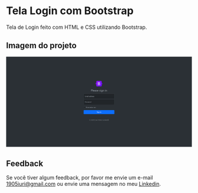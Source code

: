 # Tela Login com Bootstrap

Tela de Login feito com HTML e CSS utilizando Bootstrap.


## Imagem do projeto

![Imagem do projeto.](https://github.com/iuricontarelli/tela-login-bootstrap/blob/main/img/screencapture.png)


## Feedback

Se você tiver algum feedback, por favor me envie um e-mail 1905iuri@gmail.com ou envie uma mensagem no meu [Linkedin](https://www.linkedin.com/in/iuricontarelli/).

